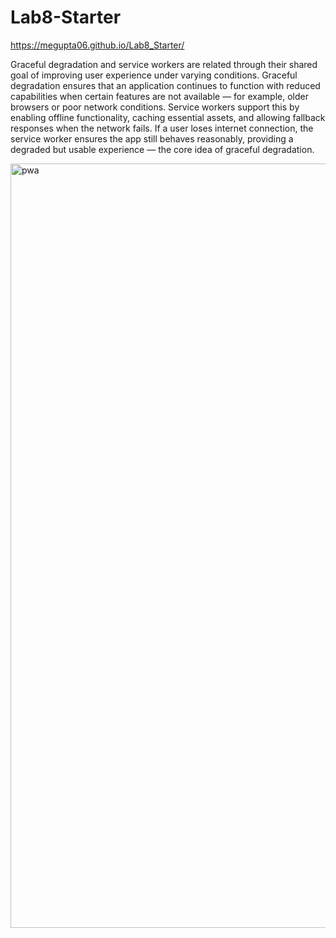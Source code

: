 # Lab8-Starter

https://megupta06.github.io/Lab8_Starter/

Graceful degradation and service workers are related through their shared goal of improving user experience under varying conditions. Graceful degradation ensures that an application continues to function with reduced capabilities when certain features are not available — for example, older browsers or poor network conditions. Service workers support this by enabling offline functionality, caching essential assets, and allowing fallback responses when the network fails. If a user loses internet connection, the service worker ensures the app still behaves reasonably, providing a degraded but usable experience — the core idea of graceful degradation.



<img width="1223" alt="pwa" src="https://github.com/user-attachments/assets/7caacea3-0e99-4edb-8f3e-2efd4f812084" />
